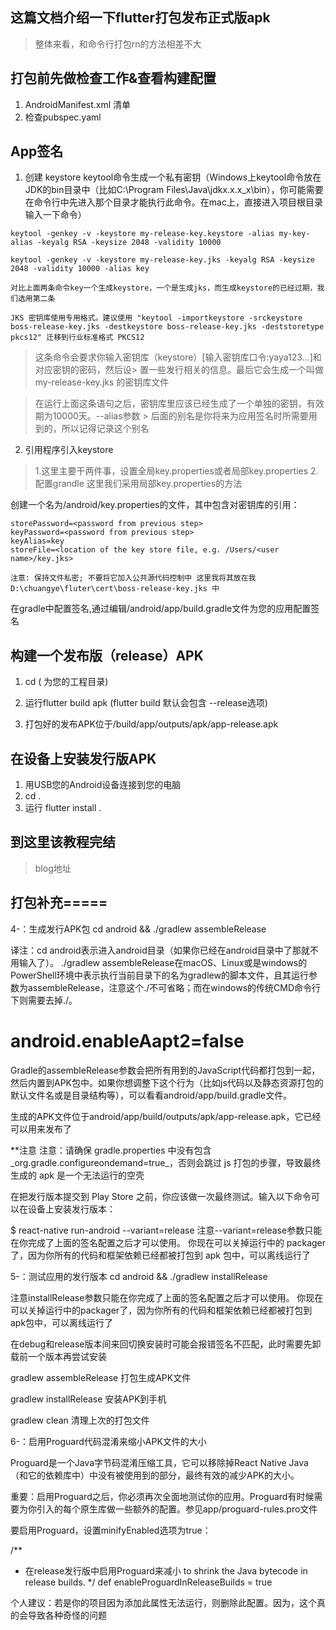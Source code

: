 ## 这篇文档介绍一下flutter打包发布正式版apk

> 整体来看，和命令行打包rn的方法相差不大

## 打包前先做检查工作&查看构建配置

1. AndroidManifest.xml 清单
2. 检查pubspec.yaml

## App签名
1. 创建 keystore
keytool命令生成一个私有密钥（Windows上keytool命令放在JDK的bin目录中（比如C:\Program Files\Java\jdkx.x.x_x\bin），你可能需要在命令行中先进入那个目录才能执行此命令。在mac上，直接进入项目根目录输入一下命令）

```
keytool -genkey -v -keystore my-release-key.keystore -alias my-key-alias -keyalg RSA -keysize 2048 -validity 10000

```
```
keytool -genkey -v -keystore my-release-key.jks -keyalg RSA -keysize 2048 -validity 10000 -alias key

```
`对比上面两条命令key一个生成keystore，一个是生成jks，而生成keystore的已经过期，我们选用第二条`

`JKS 密钥库使用专用格式。建议使用 "keytool -importkeystore -srckeystore boss-release-key.jks -destkeystore boss-release-key.jks -deststoretype pkcs12" 迁移到行业标准格式 PKCS12`


> 这条命令会要求你输入密钥库（keystore）[输入密钥库口令:yaya123...]和对应密钥的密码，然后设> 置一些发行相关的信息。最后它会生成一个叫做my-release-key.jks 的密钥库文件

> 在运行上面这条语句之后，密钥库里应该已经生成了一个单独的密钥，有效期为10000天。--alias参数 > 后面的别名是你将来为应用签名时所需要用到的，所以记得记录这个别名

2. 引用程序引入keystore

> 1.这里主要干两件事，设置全局key.properties或者局部key.properties 2.配置grandle
> 这里我们采用局部key.properties的方法

创建一个名为<app dir>/android/key.properties的文件，其中包含对密钥库的引用：

```
storePassword=<password from previous step>
keyPassword=<password from previous step>
keyAlias=key
storeFile=<location of the key store file, e.g. /Users/<user name>/key.jks>

```
`注意: 保持文件私密; 不要将它加入公共源代码控制中 这里我将其放在我D:\chuangye\fluter\cert\boss-release-key.jks 中`

在gradle中配置签名,通过编辑<app dir>/android/app/build.gradle文件为您的应用配置签名

## 构建一个发布版（release）APK

1. cd <app dir> (<app dir> 为您的工程目录)

2. 运行flutter build apk (flutter build 默认会包含 --release选项)

3. 打包好的发布APK位于<app dir>/build/app/outputs/apk/app-release.apk

## 在设备上安装发行版APK

1. 用USB您的Android设备连接到您的电脑
2. cd <app dir> .
3. 运行 flutter install .

## 到这里该教程完结 

> blog地址 [](http://www.cnblogs.com/gdsblog)

## 打包补充=====

4-：生成发行APK包
cd android && ./gradlew assembleRelease

译注：cd android表示进入android目录（如果你已经在android目录中了那就不用输入了）。
./gradlew assembleRelease在macOS、Linux或是windows的PowerShell环境中表示执行当前目录下的名为gradlew的脚本文件，且其运行参数为assembleRelease，注意这个./不可省略；而在windows的传统CMD命令行下则需要去掉./。

# android.enableAapt2=false

Gradle的assembleRelease参数会把所有用到的JavaScript代码都打包到一起，然后内置到APK包中。如果你想调整下这个行为（比如js代码以及静态资源打包的默认文件名或是目录结构等），可以看看android/app/build.gradle文件。

生成的APK文件位于android/app/build/outputs/apk/app-release.apk，它已经可以用来发布了

**注意
注意：请确保 gradle.properties 中没有包含_org.gradle.configureondemand=true_，否则会跳过 js 打包的步骤，导致最终生成的 apk 是一个无法运行的空壳

在把发行版本提交到 Play Store 之前，你应该做一次最终测试。输入以下命令可以在设备上安装发行版本：

$ react-native run-android --variant=release
注意--variant=release参数只能在你完成了上面的签名配置之后才可以使用。 你现在可以关掉运行中的 packager 了，因为你所有的代码和框架依赖已经都被打包到 apk 包中，可以离线运行了



5-：测试应用的发行版本
cd android && ./gradlew installRelease

注意installRelease参数只能在你完成了上面的签名配置之后才可以使用。 你现在可以关掉运行中的packager了，因为你所有的代码和框架依赖已经都被打包到apk包中，可以离线运行了

在debug和release版本间来回切换安装时可能会报错签名不匹配，此时需要先卸载前一个版本再尝试安装

gradlew assembleRelease 打包生成APK文件

gradlew installRelease 安装APK到手机

gradlew clean 清理上次的打包文件

6-：启用Proguard代码混淆来缩小APK文件的大小

Proguard是一个Java字节码混淆压缩工具，它可以移除掉React Native Java（和它的依赖库中）中没有被使用到的部分，最终有效的减少APK的大小。

重要：启用Proguard之后，你必须再次全面地测试你的应用。Proguard有时候需要为你引入的每个原生库做一些额外的配置。参见app/proguard-rules.pro文件

要启用Proguard，设置minifyEnabled选项为true：

 /**
* 在release发行版中启用Proguard来减小 to shrink the Java    bytecode in release builds.
*/
def enableProguardInReleaseBuilds = true

个人建议：若是你的项目因为添加此属性无法运行，则删除此配置。因为，这个真的会导致各种奇怪的问题








